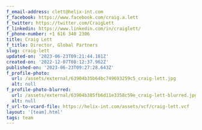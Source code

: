 ```yaml
---
f_email-address: clett@helix-int.com
f_facebook: https://www.facebook.com/craig.a.lett
f_twitter: https://twitter.com/CraigLett
f_linkedin: https://www.linkedin.com/in/craiglett/
f_phone-number: +1 616 340 2306
title: Craig Lett
f_title: Director, Global Partners
slug: craig-lett
updated-on: '2023-06-23T09:21:44.181Z'
created-on: '2022-12-07T08:12:37.962Z'
published-on: '2023-06-23T09:27:28.643Z'
f_profile-photo:
  url: /assets/external/63904b35b64bc749693259c5_craig-lett.jpg
  alt: null
f_profile-photo-blurred:
  url: /assets/external/63904b385fb6d11e3358c59e_craig-lett-blurred.jpg
  alt: null
f_url-to-vcard-file: https://helix-int.com/assets/vcf/craig-lett.vcf
layout: '[team].html'
tags: team
---
```



